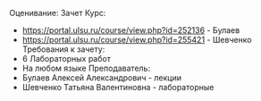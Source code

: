 Оценивание: Зачет
Курс: 
- https://portal.ulsu.ru/course/view.php?id=252136 - Булаев
- https://portal.ulsu.ru/course/view.php?id=255421 - Шевченко
Требования к зачету:
- 6 Лабораторных работ
- На любом языке
Преподаватель: 
- Булаев Алексей Александрович - лекции
- Шевченко Татьяна Валентиновна - лабораторные